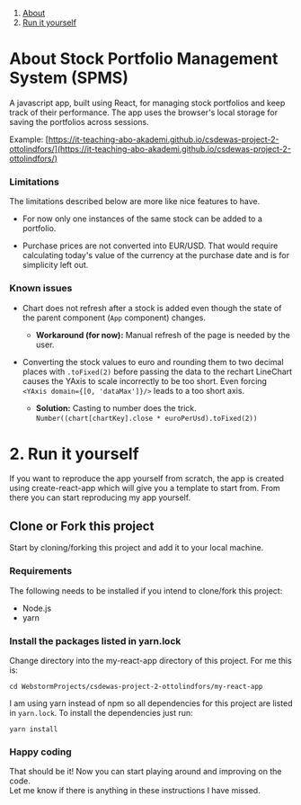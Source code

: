 1. [About](#about-stock-portfolio-management-system-(spms))  
2. [Run it yourself](#run-it-yourself)
# About Stock Portfolio Management System (SPMS)
A javascript app, built using React, for managing stock portfolios and keep track of their 
performance. The app uses the browser's local storage for saving the portfolios across 
sessions.  
  
Example: [https://it-teaching-abo-akademi.github.io/csdewas-project-2-ottolindfors/](https://it-teaching-abo-akademi.github.io/csdewas-project-2-ottolindfors/)

### Limitations

The limitations described below are more like nice features to have.

* For now only one instances of the same stock can be added to a portfolio.

* Purchase prices are not converted into EUR/USD. That would require calculating 
today's value of the currency at the purchase date and is for simplicity left out.

### Known issues
  * Chart does not refresh after a stock is added even though the state of the parent 
  component (`App` component) changes.  
    * **Workaround (for now):** Manual refresh of the page is needed by the user.  
    
  * Converting the stock values to euro and rounding them to two decimal places with 
  `.toFixed(2)` before passing the data to the rechart LineChart causes the YAxis to 
  scale incorrectly to be too short. Even forcing `<YAxis domain={[0, 'dataMax']}/>` 
  leads to a too short axis.  
    * **Solution:** Casting to number does the trick. `Number((chart[chartKey].close * euroPerUsd).toFixed(2))`
    
# 2. Run it yourself

If you want to reproduce the app yourself from scratch, the app is created using create-react-app which will
give you a template to start from. From there you can start reproducing my app yourself.

## Clone or Fork this project

Start by cloning/forking this project and add it to your local machine. 

### Requirements

The following needs to be installed if you intend to clone/fork this project:
* Node.js
* yarn

### Install the packages listed in yarn.lock

Change directory into the my-react-app directory of this project. For me this is:
```
cd WebstormProjects/csdewas-project-2-ottolindfors/my-react-app
```

I am using yarn instead of npm so all dependencies for this project are listed in `yarn.lock`. 
To install the dependencies just run: 
```
yarn install
```

### Happy coding

That should be it! Now you can start playing around and improving on the code.  
Let me know if there is anything in these instructions I have missed.
